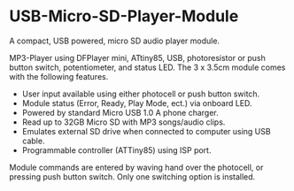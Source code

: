 # USB-Micro-SD-Player-Module
A compact, USB powered, micro SD audio player module.

MP3-Player using DFPlayer mini, ATtiny85, USB, photoresistor or push button switch, potentiometer, and status LED. The 3 x 3.5cm module comes with the following features.

 - User input available using either photocell or push button switch.
 - Module status (Error, Ready, Play Mode, ect.) via onboard LED.
 - Powered by standard Micro USB 1.0 A phone charger.
 - Read up to 32GB Micro SD with MP3 songs/audio clips.
 - Emulates external SD drive when connected to computer using USB cable.
 - Programmable controller (ATTiny85) using ISP port.
 
Module commands are entered by waving hand over the photocell, or pressing push button switch. Only one switching option is installed.
